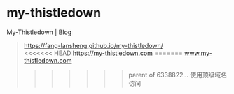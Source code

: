 # my-thistledown
My-Thistledown | Blog

> https://fang-lansheng.github.io/my-thistledown/  
<<<<<<< HEAD
> https://my-thistledown.com
=======
> www.my-thistledown.com
>>>>>>> parent of 6338822... 使用顶级域名访问
